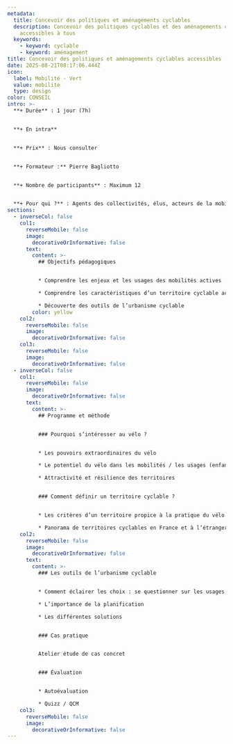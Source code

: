 ```yaml
---
metadata:
  title: Concevoir des politiques et aménagements cyclables
  description: Concevoir des politiques cyclables et des aménagements cyclables
    accessibles à tous
  keywords:
    - keyword: cyclable
    - keyword: aménagement
title: Concevoir des politiques et aménagements cyclables accessibles - Découverte
date: 2025-08-21T08:17:06.444Z
icon:
  label: Mobilité - Vert
  value: mobilite
  type: design
color: CONSEIL
intro: >-
  **+ Durée** : 1 jour (7h)


  **+﻿ En intra**


  **+ Prix** : Nous consulter


  **+ Formateur :** Pierre Bagliotto


  **+ Nombre de participants** : Maximum 12


  **+ Pour qui ?** : Agents des collectivités, élus, acteurs de la mobilité et de l’aménagement d’espaces publics
sections:
  - inverseCol: false
    col1:
      reverseMobile: false
      image:
        decorativeOrInformative: false
      text:
        content: >-
          ## Objectifs pédagogiques


          * Comprendre les enjeux et les usages des mobilités actives

          * Comprendre les caractéristiques d’un territoire cyclable accessible à tous

          * Découverte des outils de l’urbanisme cyclable
        color: yellow
    col2:
      reverseMobile: false
      image:
        decorativeOrInformative: false
    col3:
      reverseMobile: false
      image:
        decorativeOrInformative: false
  - inverseCol: false
    col1:
      reverseMobile: false
      image:
        decorativeOrInformative: false
      text:
        content: >-
          ## Programme et méthode


          ### Pourquoi s’intéresser au vélo ?


          * Les pouvoirs extraordinaires du vélo

          * Le potentiel du vélo dans les mobilités / les usages (enfants, seniors, personnes en situation de handicap...)

          * Attractivité et résilience des territoires


          ### Comment définir un territoire cyclable ?


          * Les critères d’un territoire propice à la pratique du vélo (planification, observation, infrastructures, services, communication...)

          * Panorama de territoires cyclables en France et à l’étranger
    col2:
      reverseMobile: false
      image:
        decorativeOrInformative: false
      text:
        content: >-
          ### Les outils de l’urbanisme cyclable


          * Comment éclairer les choix : se questionner sur les usages / observer / les données nécessaires

          * L’importance de la planification

          * Les différentes solutions


          ### Cas pratique


          Atelier étude de cas concret


          ### Évaluation


          * Autoévaluation

          * Quizz / QCM
    col3:
      reverseMobile: false
      image:
        decorativeOrInformative: false
---
```

